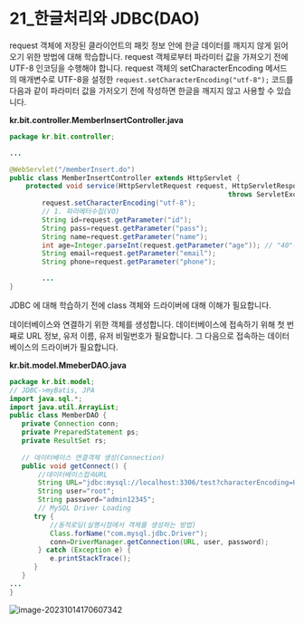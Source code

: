 # 21_한글처리와 JDBC(DAO)

request 객체에 저장된 클라이언트의 패킷 정보 안에 한글 데이터를 깨지지 않게 읽어오기 위한 방법에 대해 학습합니다. request 객체로부터 파라미터 값을 가져오기 전에 UTF-8 인코딩을 수행해야 합니다. request 객체의 setCharacterEncoding 메서드의 매개변수로 UTF-8을 설정한 `request.setCharacterEncoding("utf-8");` 코드를 다음과 같이 파라미터 값을 가저오기 전에 작성하면 한글을 깨지지 않고 사용할 수 있습니다.

**kr.bit.controller.MemberInsertController.java**

```java
package kr.bit.controller;

...

@WebServlet("/memberInsert.do")
public class MemberInsertController extends HttpServlet {
	protected void service(HttpServletRequest request, HttpServletResponse response) 
			                                          throws ServletException, IOException {
		request.setCharacterEncoding("utf-8");
		// 1. 파라메터수집(VO)
		String id=request.getParameter("id");
		String pass=request.getParameter("pass");
		String name=request.getParameter("name");
		int age=Integer.parseInt(request.getParameter("age")); // "40"->40
		String email=request.getParameter("email");
		String phone=request.getParameter("phone");

        ...
}

```



JDBC 에 대해 학습하기 전에 class 객체와 드라이버에 대해 이해가 필요합니다.

데이터베이스와 연결하기 위한 객체를 생성합니다. 데이터베이스에 접속하기 위해 첫 번째로 URL 정보, 유저 이름, 유저 비밀번호가 필요합니다. 그 다음으로 접속하는 데이터베이스의 드라이버가 필요합니다. 

**kr.bit.model.MmeberDAO.java**

```java
package kr.bit.model;
// JDBC->myBatis, JPA
import java.sql.*;
import java.util.ArrayList;
public class MemberDAO {
   private Connection conn;
   private PreparedStatement ps;
   private ResultSet rs;
   
   // 데이터베이스 연결객체 생성(Connection)
   public void getConnect() {
	   //데이터베이스접속URL
	   String URL="jdbc:mysql://localhost:3306/test?characterEncoding=UTF-8&serverTimeZone=UTC";
	   String user="root";
	   String password="admin12345";
	   // MySQL Driver Loading
	  try {
 		  //동적로딩(실행시점에서 객체를 생성하는 방법)
		  Class.forName("com.mysql.jdbc.Driver");		  
		  conn=DriverManager.getConnection(URL, user, password);
	   } catch (Exception e) {
		  e.printStackTrace();
	  }		   
   }   
...
}
```

![image-20231014170607342](C:\Users\piay8\AppData\Roaming\Typora\typora-user-images\image-20231014170607342.png)





